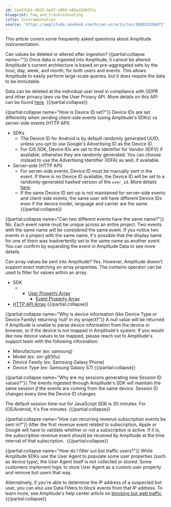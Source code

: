```yaml
---
id: 1ae531b1-d015-4e67-a80d-e66e32b037cc
blueprint: faq_and_troubleshooting
title: Instrumentation
source: 'https://amplitude.zendesk.com/hc/en-us/articles/360052358472'
---
```

This article covers some frequently asked questions about Amplitude instrumentation.

Can values be deleted or altered after ingestion?
{{partial:collapse name=""}}
Once data is ingested into Amplitude, it cannot be altered. Amplitude's current architecture is based on pre-aggregated sets by the hour, day, week, and month, for both users and events. This allows Amplitude to easily perform large-scale queries, but it does require the data to be immutable. 

Data can be deleted at the individual user level in compliance with GDPR and other privacy laws via the User Privacy API. More details on this API can be found [here](/docs/apis/analytics/user-privacy).
{{/partial:collapse}}


{{partial:collapse name="How is Device ID set?"}}
Device IDs are set differently when sending client-side events (using Amplitude's SDKs) vs server-side events (HTTP API). 

* SDKs
	* The Device ID for Android is by default randomly generated UUID, unless you opt to use Google's Advertising ID as the Device ID.
	* For iOS SDK, Device IDs are set to the Identifier for Vendor (IDFV) if available; otherwise they are randomly generated. You can choose instead to use the Advertising Identifier (IDFA) as well, if available.
* Server-side (HTTP API)
	* For server-side events, Device ID must be manually sent in the event. If there is no Device ID available, the Device ID will be set to a randomly-generated hashed version of the `user_id`. More details [here](/docs/apis/analytics/http-v2).
	* If the same Device ID set-up is not maintained for server-side events and client-side events, the same user will have different Device IDs even if the device model, language and carrier are the same.
{{/partial:collapse}}


{{partial:collapse name="Can two different events have the same name?"}}
No. Each event name must be unique across an entire project. Two events with the same name will be considered the same event. If you notice two events in a project with the same name, it's possible that the display name for one of them was inadvertently set to the same name as another event. You can confirm by expanding the event in Amplitude Data to see more details.

Can array values be sent into Amplitude?
Yes. However, Amplitude doesn't support exact matching on array properties. The contains operator can be used to filter for values within an array. 

* SDK
	* * [User Property Array](/docs/sdks/analytics/browser/browser-sdk-2#arrays-in-user-properties)
		* [Event Property Array](/docs/sdks/analytics/browser/javascript-sdk#arrays-in-event-properties)
* [HTTP API Array](/docs/apis/analytics/http-v2)
{{/partial:collapse}}


{{partial:collapse name="Why is device information (like Device Type or Device Family) returning ‘null’ in my project?"}}
A null value will be returned if Amplitude is unable to parse device information from the device or browser, or if the device is not mapped in Amplitude's system. If you would like new device values to be mapped, please reach out to Amplitude's support team with the following information:

* Manufacturer (ex: samsung)
* Model (ex: sm-g930u)
* Device Family (ex: Samsung Galaxy Phone)
* Device Type (ex: Samsung Galaxy S7)
{{/partial:collapse}}


{{partial:collapse name="Why are my sessions generating new Session ID values?"}}
The events ingested through Amplitude's SDK will maintain the same session *if* the events are coming from the same device. Session ID changes every time the Device ID changes.

The default session time-out for JavaScript SDK is 30 minutes. For iOS/Android, it's five minutes.
{{/partial:collapse}}


{{partial:collapse name="How can recurring revenue subscription events be sent in?"}}
After the first revenue event related to subscription, Apple or Google will have to validate whether or not a subscription is active. If it is, the subscription revenue event should be received by Amplitude at the time interval of that subscription. 
{{/partial:collapse}}


{{partial:collapse name="How do I filter out bot traffic users?"}}
While Amplitude SDKs use the User Agent to populate some user properties (such as device type), the User Agent itself is not collected or stored. Some customers implement logic to store User Agent as a custom user property and remove bot users that way. 

Alternatively, if you're able to determine the IP address of a suspected bot user, you can also use Data Filters to block events from that IP address. To learn more, see Amplitude's help center article on [blocking bot web traffic](/docs/data/block-bot-traffic).
{{/partial:collapse}}
